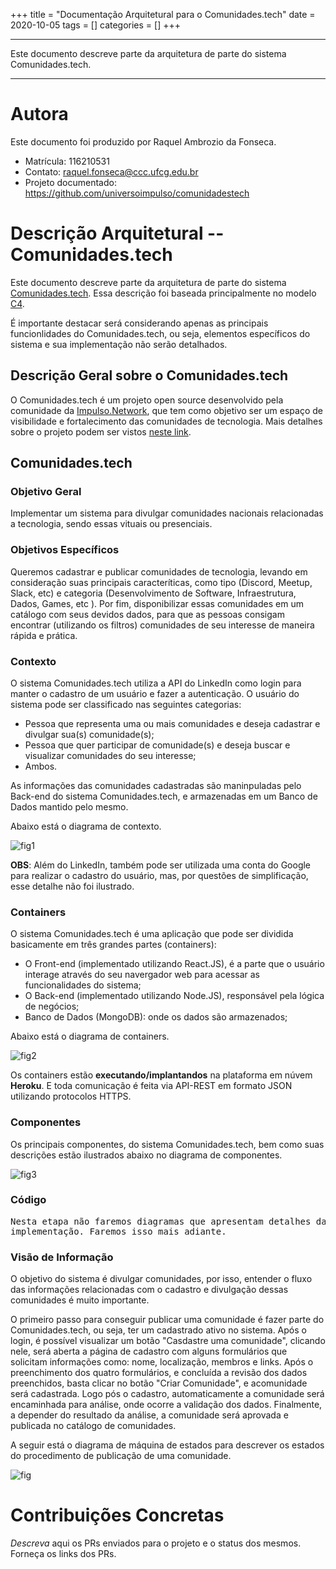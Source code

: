 +++
title = "Documentação Arquitetural para o Comunidades.tech"
date = 2020-10-05
tags = []
categories = []
+++

***

Este documento descreve parte da arquitetura de parte do sistema Comunidades.tech.

***

# Autora

Este documento foi produzido por Raquel Ambrozio da Fonseca.

- Matrícula: 116210531
- Contato: raquel.fonseca@ccc.ufcg.edu.br
- Projeto documentado: https://github.com/universoimpulso/comunidadestech

# Descrição Arquitetural -- Comunidades.tech

Este documento descreve parte da arquitetura de parte do sistema [Comunidades.tech](https://github.com/universoimpulso/comunidadestech). Essa descrição foi baseada principalmente no modelo [C4](https://c4model.com/).

É importante destacar será considerando apenas as principais funcionlidades do Comunidades.tech, ou seja, elementos específicos do sistema e sua implementação não serão detalhados.


## Descrição Geral sobre o Comunidades.tech

O Comunidades.tech é um projeto open source desenvolvido pela comunidade da [Impulso.Network](https://impulso.network/entrar?referral=comunidadestech), que tem como objetivo ser um espaço de visibilidade e fortalecimento das comunidades de tecnologia. Mais detalhes sobre o projeto podem ser vistos [neste link](https://comunidades.tech/).

## Comunidades.tech

### Objetivo Geral

Implementar um sistema para divulgar comunidades nacionais relacionadas a tecnologia, sendo essas vituais ou presenciais. 

### Objetivos Específicos

Queremos cadastrar e publicar comunidades de tecnologia, levando em consideração suas principais caracteríticas, como tipo (Discord, Meetup, Slack, etc) e categoria (Desenvolvimento de Software, Infraestrutura, Dados, Games, etc ). Por fim, disponibilizar essas comunidades em um catálogo com seus devidos dados, para que as pessoas consigam encontrar (utilizando os filtros) comunidades de seu interesse de maneira rápida e prática. 

### Contexto

O sistema Comunidades.tech utiliza a API do LinkedIn como login para manter o cadastro de um usuário e fazer a autenticação.
O usuário do sistema pode ser classificado nas seguintes categorias: 

* Pessoa que representa uma ou mais comunidades e deseja cadastrar e divulgar sua(s) comunidade(s);
* Pessoa que quer participar de comunidade(s) e deseja buscar e visualizar comunidades do seu interesse;
* Ambos.

As informações das comunidades cadastradas são maninpuladas pelo Back-end do sistema Comunidades.tech, e armazenadas em um Banco de Dados mantido pelo mesmo.
 
 
Abaixo está o diagrama de contexto.

![fig1](diagrama-contexto.png)

**OBS**: Além do LinkedIn, também pode ser utilizada uma conta do Google para realizar o cadastro do usuário, mas, por questões de simplificação, esse detalhe não foi ilustrado.

### Containers

O sistema Comunidades.tech é uma aplicação que pode ser dividida basicamente em três grandes partes (containers):

* O Front-end (implementado utilizando React.JS), é a parte que o usuário interage através do seu navergador web para acessar as funcionalidades do sistema;
* O Back-end (implementado utilizando Node.JS), responsável pela lógica de negócios;
* Banco de Dados (MongoDB): onde os dados são armazenados;

Abaixo está o diagrama de containers.

![fig2](diagrama-containers.svg)

[//]: <> (O Back-end  expõe uma API-REST utilizando o Express. )
Os containers estão **executando/implantandos** na plataforma em núvem **Heroku**. E toda comunicação é feita via API-REST em formato JSON utilizando protocolos HTTPS.


### Componentes

Os principais componentes, do sistema Comunidades.tech, bem como suas descrições estão ilustrados abaixo no diagrama de componentes.

![fig3](diagrama-componentes.png)

### Código

<pre>
Nesta etapa não faremos diagramas que apresentam detalhes da
implementação. Faremos isso mais adiante.
</pre>

### Visão de Informação

O objetivo do sistema é divulgar comunidades, por isso, entender o fluxo das informações relacionadas com o cadastro e divulgação dessas comunidades é muito importante. 

O primeiro passo para conseguir publicar uma comunidade é fazer parte do Comunidades.tech, ou seja, ter um cadastrado ativo no sistema. Após o login, é possível visualizar um botão "Casdastre uma comunidade", clicando nele, será aberta a página de cadastro com alguns formulários que solicitam informações como: nome, localização, membros e links. Após o preenchimento dos quatro formulários, e concluída a revisão dos dados preenchidos, basta clicar no botão "Criar Comunidade", e acomunidade será cadastrada. Logo pós o cadastro, automaticamente a comunidade será encaminhada para análise, onde  ocorre a validação dos dados. Finalmente, a depender do resultado da análise, a comunidade será aprovada e publicada no catálogo de comunidades.

A seguir está o diagrama de máquina de estados para descrever os estados do procedimento de publicação de uma comunidade.

![fig](diagrama-maquina-estados.jpeg)

# Contribuições Concretas

*Descreva* aqui os PRs enviados para o projeto e o status dos mesmos. Forneça os links dos PRs.
